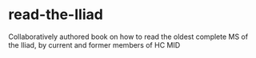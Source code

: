 # read-the-Iliad
Collaboratively authored book on how to read the oldest complete MS of the Iliad, by current and former members of HC MID
